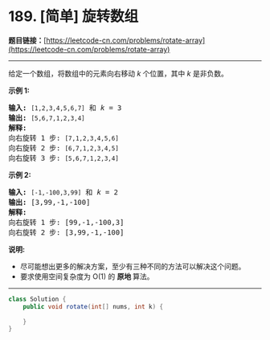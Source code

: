 # 189. [简单] 旋转数组

**题目链接：**[https://leetcode-cn.com/problems/rotate-array](https://leetcode-cn.com/problems/rotate-array)

---

<div class="content__1Y2H">
 <div class="notranslate">
  <p>给定一个数组，将数组中的元素向右移动&nbsp;<em>k&nbsp;</em>个位置，其中&nbsp;<em>k&nbsp;</em>是非负数。</p> 
  <p><strong>示例 1:</strong></p> 
  <pre class="language-text"><strong>输入:</strong> <code>[1,2,3,4,5,6,7]</code> 和 <em>k</em> = 3
<strong>输出:</strong> <code>[5,6,7,1,2,3,4]</code>
<strong>解释:</strong>
向右旋转 1 步: <code>[7,1,2,3,4,5,6]</code>
向右旋转 2 步: <code>[6,7,1,2,3,4,5]
</code>向右旋转 3 步: <code>[5,6,7,1,2,3,4]</code>
</pre> 
  <p><strong>示例&nbsp;2:</strong></p> 
  <pre class="language-text"><strong>输入:</strong> <code>[-1,-100,3,99]</code> 和 <em>k</em> = 2
<strong>输出:</strong> [3,99,-1,-100]
<strong>解释:</strong> 
向右旋转 1 步: [99,-1,-100,3]
向右旋转 2 步: [3,99,-1,-100]</pre> 
  <p><strong>说明:</strong></p> 
  <ul> 
   <li>尽可能想出更多的解决方案，至少有三种不同的方法可以解决这个问题。</li> 
   <li>要求使用空间复杂度为&nbsp;O(1) 的&nbsp;<strong>原地&nbsp;</strong>算法。</li> 
  </ul> 
 </div>
</div>

---

```java
class Solution {
    public void rotate(int[] nums, int k) {
        
    }
}
```